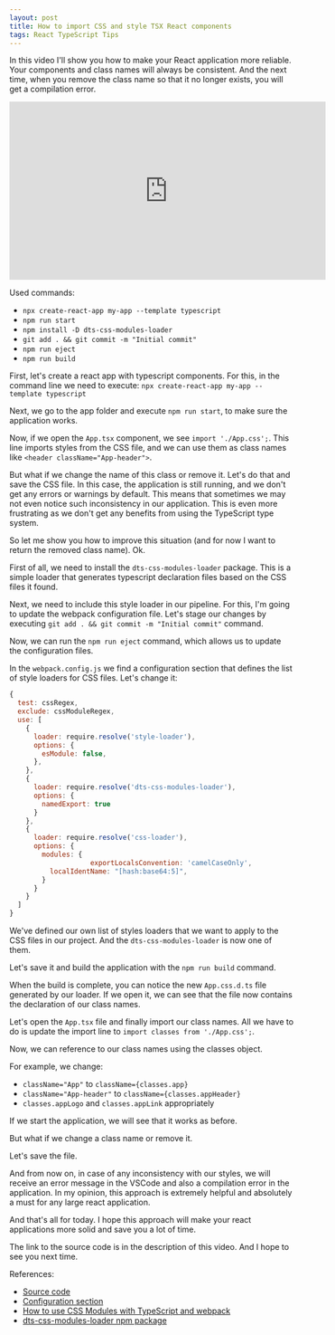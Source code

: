```yaml
---
layout: post
title: How to import CSS and style TSX React components
tags: React TypeScript Tips
---
```


In this video I'll show you how to make your React application more reliable. Your components and class names will always be consistent. And the next time, when you remove the class name so that it no longer exists, you will get a compilation error.

<iframe width="560" height="315" src="https://www.youtube.com/embed/t-tQuDL-cS8" frameborder="0" class="center-image" allow="autoplay; encrypted-media" allowfullscreen></iframe>

Used commands:
* `npx create-react-app my-app --template typescript`
* `npm run start`
* `npm install -D dts-css-modules-loader`
* `git add . && git commit -m "Initial commit"`
* `npm run eject`
* `npm run build`

First, let's create a react app with typescript components. For this, in the command line we need to execute: `npx create-react-app my-app --template typescript`

Next, we go to the app folder and execute `npm run start`, to make sure the application works.

Now, if we open the `App.tsx` component, we see `import './App.css';`. This line imports styles from the CSS file, and we can use them as class names like `<header className="App-header">`.

But what if we change the name of this class or remove it. Let's do that and save the CSS file. In this case, the application is still running, and we don't get any errors or warnings by default. This means that sometimes we may not even notice such inconsistency in our application. This is even more frustrating as we don't get any benefits from using the TypeScript type system.

So let me show you how to improve this situation (and for now I want to return the removed class name). Ok.

First of all, we need to install the `dts-css-modules-loader` package. This is a simple loader that generates typescript declaration files based on the CSS files it found.

Next, we need to include this style loader in our pipeline. For this, I'm going to update the webpack configuration file. Let's stage our changes by executing `git add . && git commit -m "Initial commit"` command.

Now, we can run the `npm run eject` command, which allows us to update the configuration files.

In the `webpack.config.js` we find a configuration section that defines the list of style loaders for CSS files. Let's change it:

```javascript
{
  test: cssRegex,
  exclude: cssModuleRegex,
  use: [
    {
      loader: require.resolve('style-loader'),
      options: {
        esModule: false,
      },
    },
    {
      loader: require.resolve('dts-css-modules-loader'),
      options: {
        namedExport: true
      }
    },
    {
      loader: require.resolve('css-loader'),
      options: {
        modules: {
					exportLocalsConvention: 'camelCaseOnly',
          localIdentName: "[hash:base64:5]",
        }
      }
    }
  ]
}
```

We've defined our own list of styles loaders that we want to apply to the CSS files in our project. And the `dts-css-modules-loader` is now one of them.

Let's save it and build the application with the `npm run build` command.

When the build is complete, you can notice the new `App.css.d.ts` file generated by our loader. If we open it, we can see that the file now contains the declaration of our class names.

Let's open the `App.tsx` file and finally import our class names. All we have to do is update the import line to `import classes from './App.css';`.

Now, we can reference to our class names using the classes object.

For example, we change:

- `className="App"` to `className={classes.app}`
- `className="App-header"` to `className={classes.appHeader}`
- `classes.appLogo` and `classes.appLink` appropriately

If we start the application, we will see that it works as before. 

But what if we change a class name or remove it.

Let's save the file.

And from now on, in case of any inconsistency with our styles, we will receive an error message in the VSCode and also a compilation error in the application. In my opinion, this approach is extremely helpful and absolutely a must for any large react application.

And that's all for today. I hope this approach will make your react applications more solid and save you a lot of time. 

The link to the source code is in the description of this video. And I hope to see you next time.

References:
* [Source code](https://github.com/FSou1/SeasonedDeveloper/tree/main/typescript/react/import-css-classes)
* [Configuration section](https://gist.github.com/FSou1/f06358d286bcc89fa79e93fc4169a05a)
* [How to use CSS Modules with TypeScript and webpack](https://medium.com/@sapegin/css-modules-with-typescript-and-webpack-6b221ebe5f10)
* [dts-css-modules-loader npm package](https://github.com/Megaputer/dts-css-modules-loader)
